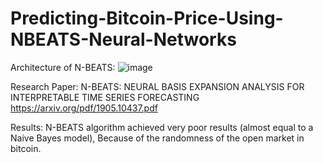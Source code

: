 # Predicting-Bitcoin-Price-Using-NBEATS-Neural-Networks

Architecture of N-BEATS:
![image](https://user-images.githubusercontent.com/49645682/129486828-0afa279c-7874-4e39-89e5-c40fbf7a0a80.png)

Research Paper: N-BEATS: NEURAL BASIS EXPANSION ANALYSIS FOR
INTERPRETABLE TIME SERIES FORECASTING
https://arxiv.org/pdf/1905.10437.pdf

Results:
N-BEATS algorithm achieved very poor results (almost equal to a Naive Bayes model), Because of the randomness of the open market in bitcoin.
